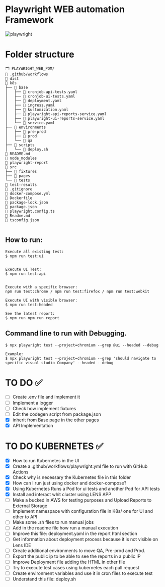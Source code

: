 # Playwright WEB automation Framework
![playwright](https://github.com/user-attachments/assets/01065d4a-6d06-46e9-85c0-fa9519702e47)

# Folder structure
```
🗂️ PLAYWRIGHT_WEB_POM/
📁 .github/workflows
📁 dist
📁 k8s
├── 📁 base
│   ├── 📄 cronjob-api-tests.yaml
│   ├── 📄 cronjob-ui-tests.yaml
│   ├── 📄 deployment.yaml
│   ├── 📄 ingress.yaml
│   ├── 📄 kustomization.yaml
│   ├── 📄 playwright-api-reports-service.yaml
│   ├── 📄 playwright-ui-reports-service.yaml
│   └── 📄 service.yaml
├── 📁 environments
│   ├── 📁 pre-prod
│   ├── 📁 prod
│   └── 📁 qa
├── 📁 scripts
│   └── 📄 deploy.sh
📄 README.md
📁 node_modules
📁 playwright-report
📁 src
├── 📁 fixtures
├── 📁 pages
└── 📁 tests
📁 test-results
📄 .gitignore
📄 docker-compose.yml
📄 Dockerfile
📄 package-lock.json
📄 package.json
📄 playwright.config.ts
📄 Readme.md
📄 tsconfig.json
    
```

## How to run: 

```shell
Execute all existing test: 
$ npm run test:ui


Execute UI Test: 
$ npm run test:api


Execute with a specific browser: 
npm run test:chrome / npm run test:firefox / npm run test:webkit

Execute UI with visible browser: 
$ npm run test:headed

See the latest report: 
$ npm run npm run report
```

## Command line to run with Debugging. 
```shell
$ npx playwright test --project=chromium --grep @ui --headed --debug

Example: 
$ npx playwright test --project=chromium --grep 'should navigate to specific visual studio Company' --headed --debug
```

# TO DO ✅
- [ ] Create .env file and implement it
- [ ] Implement a logger
- [ ] Check how implement fixtures
- [ ] Edit the codegen script from package.json
- [X] inherit from Base page in the other pages
- [X] API Implementation

# TO DO KUBERNETES ✅ 
- [X] How to run Kubernetes in the UI
- [X] Create a .github/workflows/playwright.yml file to run with GitHub Actions
- [X] Check why is necessary the Kubernetes file in this folder
- [X] How can I run just using docker and docker-compose?
- [X] Using Kubernetes Runs a Pod for ui tests and another Pod for API tests
- [X] Install and interact whit cluster using LENS APP
- [ ] Make a bucked in AWS for testing purposes and Upload Reports to External Storage
- [ ] Implement namespace with configuration file in K8s/ one for UI and other to API
- [ ] Make some .sh files to run manual jobs
- [ ] Add in the readme file how run a manual execution
- [ ] Improve this file: deployment.yaml in the report html section 
- [ ] Get information about deployment process because it is not visible on Lens IDE
- [ ] Create additional environments to move QA, Pre-prod and Prod.
- [ ] Export the public ip to be able to see the reports in a public IP
- [ ] Improve Deployment file adding the HTML in other file
- [ ] Try to execute test cases using kubernetes each pull request 
- [ ] Create environment variables and use it in cron files to execute test
- [ ] Understand this file: deploy.sh
